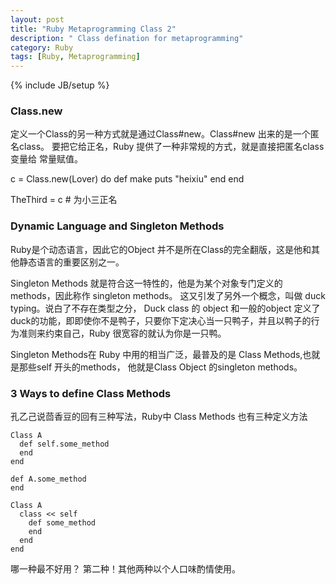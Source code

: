 ```yaml
---
layout: post
title: "Ruby Metaprogramming Class 2"
description: " Class defination for metaprogramming"
category: Ruby
tags: [Ruby, Metaprogramming]
---
```

{% include JB/setup %}

### Class.new
定义一个Class的另一种方式就是通过Class#new。Class#new 出来的是一个匿名class。
要把它给正名，Ruby 提供了一种非常规的方式，就是直接把匿名class 变量给 常量赋值。

 c = Class.new(Lover) do 
    def make
      puts "heixiu" 
    end 
 end

 TheThird = c # 为小三正名

 ### Dynamic Language and Singleton Methods
 
 Ruby是个动态语言，因此它的Object 并不是所在Class的完全翻版，这是他和其他静态语言的重要区别之一。
 
 Singleton Methods 就是符合这一特性的，他是为某个对象专门定义的 methods，因此称作 singleton methods。
 这又引发了另外一个概念，叫做 duck typing。说白了不存在类型之分， Duck class 的 object 和一般的object 定义了 duck的功能，即即使你不是鸭子，只要你下定决心当一只鸭子，并且以鸭子的行为准则来约束自己，Ruby 很宽容的就认为你是一只鸭。

 Singleton Methods在 Ruby 中用的相当广泛，最普及的是 Class Methods,也就是那些self 开头的methods， 他就是Class Object 的singleton methods。

 ### 3 Ways to define Class Methods
 孔乙己说茴香豆的回有三种写法，Ruby中 Class Methods 也有三种定义方法

    Class A
      def self.some_method
      end
    end

    def A.some_method 
    end

    Class A
      class << self
        def some_method
        end
      end
    end

哪一种最不好用？ 第二种！其他两种以个人口味酌情使用。
